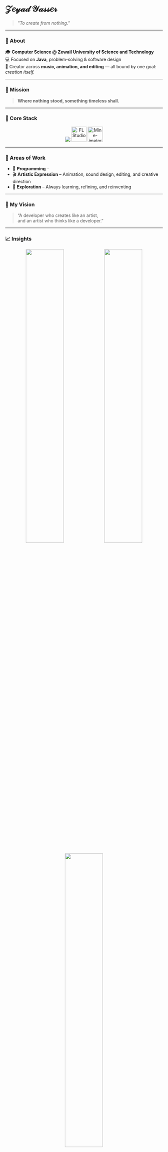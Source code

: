 # 𝒵𝑒𝓎𝒶𝒹 𝒴𝒶𝓈𝓈𝑒𝓇

> *"To create from nothing."*  

---

### 👤 About  
🎓 **Computer Science @ Zewail University of Science and Technology**  
💻 Focused on **Java**, problem-solving & software design  
🎨 Creator across **music, animation, and editing** — all bound by one goal: *creation itself.*  

---

### 🧭 Mission  
> **Where nothing stood, something timeless shall.**

---

### 🔧 Core Stack  
<p align="center">
  <img src="https://skillicons.dev/icons?i=java,python,github,vscode,blender,&perline=7" />
  
  <img src="https://cdn.jsdelivr.net/gh/devicons/devicon/icons/flstudio/flstudio-original.svg" width="48" height="48" alt="FL Studio" />
  <img src="https://upload.wikimedia.org/wikipedia/commons/2/23/Mine-imator_Logo.png" width="48" height="48" alt="Mine-imator" />
</p>

---

### 🌌 Areas of Work  
- 🧠 **Programming** – 
- 🎬 **Artistic Expression** – Animation, sound design, editing, and creative direction  
- 🌱 **Exploration** – Always learning, refining, and reinventing  

---

### 🧩 My Vision  
> “A developer who creates like an artist,  
> and an artist who thinks like a developer.”

---

### 📈 Insights  
<p align="center">
  <img src="https://github-readme-streak-stats.herokuapp.com/?user=ZeyadYasser114&theme=transparent&hide_border=true" width="49%"/>
  <img src="https://github-readme-stats.vercel.app/api?username=ZeyadYasser114&show_icons=true&hide_title=true&theme=transparent&hide_border=true" width="49%"/>
</p>

<p align="center">
  <img src="https://github-readme-stats.vercel.app/api/top-langs/?username=ZeyadYasser114&layout=compact&theme=transparent&hide_title=true&hide_border=true" width="49%"/>
  <img src="https://github-readme-activity-graph.vercel.app/graph?username=ZeyadYasser114&theme=github-compact&hide_border=true" width="98%"/>
</p>

---

### 💬 Let’s Connect  
<p align="center">
  <a href="https://www.linkedin.com/in/zeyadyasser" target="_blank"><img src="https://skillicons.dev/icons?i=linkedin"/></a>
  <a href="https://www.youtube.com/@merakistudios" target="_blank"><img src="https://skillicons.dev/icons?i=youtube"/></a>
  <a href="mailto:zeyadyasser114@gmail.com"><img src="https://skillicons.dev/icons?i=gmail"/></a>
</p>

---

<p align="center">
  <sub>Built with intention. Driven by curiosity.</sub>
</p>
